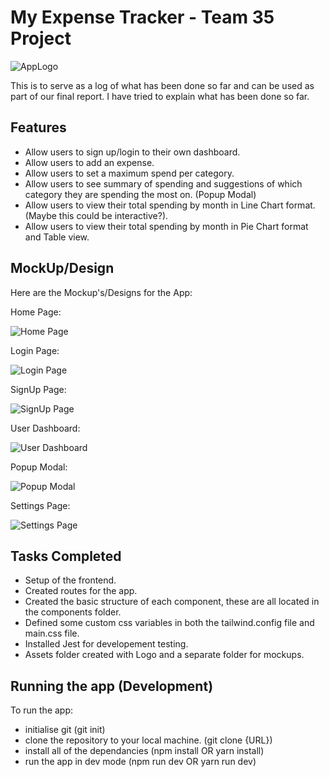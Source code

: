 # My Expense Tracker - Team 35 Project

![AppLogo](./frontend/src/assets/appLogo.png)

This is to serve as a log of what has been done so far and can be used as part of our final report. I have tried to explain what has been done so far.

## Features

- Allow users to sign up/login to their own dashboard.
- Allow users to add an expense.
- Allow users to set a maximum spend per category.
- Allow users to see summary of spending and suggestions of which category they are spending the most on. (Popup Modal)
- Allow users to view their total spending by month in Line Chart format. (Maybe this could be interactive?).
- Allow users to view their total spending by month in Pie Chart format and Table view.

## MockUp/Design

Here are the Mockup's/Designs for the App:

Home Page:

![Home Page](./frontend/src/assets/Mockups/HomePage.png)

Login Page:

![Login Page](./frontend/src/assets/Mockups/LoginPage.png)

SignUp Page:

![SignUp Page](./frontend/src/assets/Mockups/SignUpPage.png)

User Dashboard:

![User Dashboard](./frontend/src/assets/Mockups/Dashboard.png)

Popup Modal:

![Popup Modal](./frontend/src/assets/Mockups/Modal.png)

Settings Page:

![Settings Page](./frontend/src/assets/Mockups/SettingsPage.png)

## Tasks Completed

- Setup of the frontend.
- Created routes for the app.
- Created the basic structure of each component, these are all located in the components folder.
- Defined some custom css variables in both the tailwind.config file and main.css file.
- Installed Jest for developement testing.
- Assets folder created with Logo and a separate folder for mockups.

## Running the app (Development)

To run the app:

- initialise git (git init)
- clone the repository to your local machine. (git clone {URL})
- install all of the dependancies (npm install OR yarn install)
- run the app in dev mode (npm run dev OR yarn run dev)
